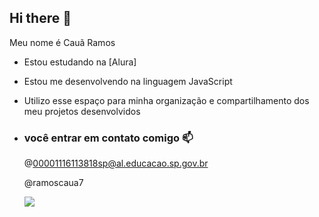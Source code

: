 ## Hi there 👋

Meu nome é Cauã Ramos

- Estou estudando na [Alura]
- Estou me desenvolvendo na linguagem JavaScript 
- Utilizo esse espaço para minha organização e compartilhamento dos meu projetos desenvolvidos
- 
  ### você entrar em contato comigo 📫

  @00001116113818sp@al.educacao.sp.gov.br

  @ramoscaua7

  ![](https://media1.tenor.com/m/COPcDJI5v0cAAAAd/el-choro-ronaldinho-dancing.gif)
